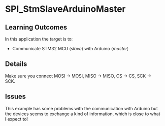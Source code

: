 # SPI_StmSlaveArduinoMaster

## Learning Outcomes
In this application the target is to:
- Communicate STM32 MCU (*slave*) with Arduino (*master*)

## Details
Make sure you connect MOSI &#8594; MOSI, MISO &#8594; MISO, CS &#8594; CS, SCK &#8594; SCK.

## Issues
This example has some problems with the communication with Arduino but the devices seems to exchange a kind of information, which is close to what I expect to! 

